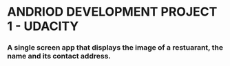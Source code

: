 # ANDRIOD DEVELOPMENT PROJECT 1 - UDACITY 

### A single screen app that displays the image of a restuarant, the name and its contact address.